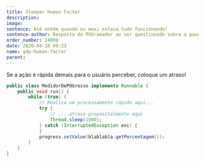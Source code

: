 ```yaml
---
title: Sleeper Human Factor
description: 
image: 
sentence: Até ontém quando eu mexi estava tudo funcionando!
sentence-author: Resposta do POGramador ao ser questionado sobre a pane geral no sistema
order_number: 24000
date: 2020-04-16 00:23
name: gdp-human-factor
parent:
---
```

Se a ação é rápida demais para o usuário perceber, coloque um atraso!

```java
public class MedidorDePOGresso implements Runnable {
    public void run() {
        while (true) {
            // Realiza um processamento rápido aqui...
            try {
                // ... atrasa propositalmente aqui
                Thread.sleep(1000);
            } catch (InterruptedException exc) {
            }
            progress.setValue(blablabla.getPorcentagem());
        }
    }
}
```